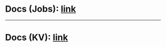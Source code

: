 # Docs (Jobs): [link](https://docs.roadrunner.dev/queues-and-jobs/overview-queues)

---
# Docs (KV): [link](https://docs.roadrunner.dev/key-value/overview-kv)